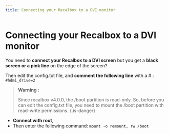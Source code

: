 ```yaml
---
title: Connecting your Recalbox to a DVI monitor
---
```


# Connecting your Recalbox to a DVI monitor

You need to **connect your Recalbox to a DVI screen** but you get a **black screen or a pink line** on the edge of the screen?

Then edit the config.txt file, and **comment the following line** with a \# : `#hdmi_drive=2`


>**Warning :**
>
>Since recalbox v4.0.0, the /boot partition is read-only. So, before you can edit the config.txt file, you need to mount the /boot partition with read-write permissions.
{.is-danger}

* **Connect with root**, 
* Then enter the following command:  `mount -o remount, rw /boot`

